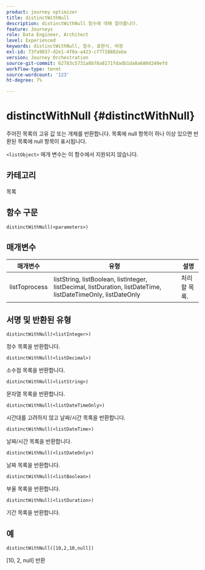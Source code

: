 ```yaml
---
product: journey optimizer
title: distinctWithNull
description: distinctWithNull 함수에 대해 알아봅니다.
feature: Journeys
role: Data Engineer, Architect
level: Experienced
keywords: distinctWithNull, 함수, 표현식, 여정
exl-id: 73fa9837-d2e1-4f0a-a423-cf7728882eba
version: Journey Orchestration
source-git-commit: 62783c5731a8b78a8171fdadb1da8a680d249efd
workflow-type: tm+mt
source-wordcount: '123'
ht-degree: 7%

---
```


# distinctWithNull {#distinctWithNull}

주어진 목록의 고유 값 또는 개체를 반환합니다. 목록에 null 항목이 하나 이상 있으면 반환된 목록에 null 항목이 표시됩니다.

`<listObject>` 매개 변수는 이 함수에서 지원되지 않습니다.

## 카테고리

목록

## 함수 구문

`distinctWithNull(<parameters>)`

## 매개변수

| 매개변수 | 유형 | 설명 |
|-----------|------------------|------------------|
| listToprocess | listString, listBoolean, listInteger, listDecimal, listDuration, listDateTime, listDateTimeOnly, listDateOnly | 처리할 목록. |

## 서명 및 반환된 유형

`distinctWithNull(<listInteger>)`

정수 목록을 반환합니다.

`distinctWithNull(<listDecimal>)`

소수점 목록을 반환합니다.

`distinctWithNull(<listString>)`

문자열 목록을 반환합니다.

`distinctWithNull(<listDateTimeOnly>)`

시간대를 고려하지 않고 날짜/시간 목록을 반환합니다.

`distinctWithNull(<listDateTime>)`

날짜/시간 목록을 반환합니다.

`distinctWithNull(<listDateOnly>)`

날짜 목록을 반환합니다.

`distinctWithNull(<listBoolean>)`

부울 목록을 반환합니다.

`distinctWithNull(<listDuration>)`

기간 목록을 반환합니다.

## 예

`distinctWithNull([10,2,10,null])`

[10, 2, null] 반환
